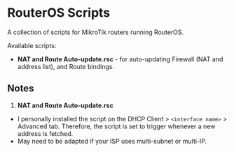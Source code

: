 # RouterOS Scripts

A collection of scripts for MikroTik routers running RouterOS.

Available scripts:
- **NAT and Route Auto-update.rsc** - for auto-updating Firewall (NAT and address list), and Route bindings.

## Notes

1. **NAT and Route Auto-update.rsc**
  - I personally installed the script on the DHCP Client > `<interface name>` > Advanced tab. Therefore, the script is set to trigger whenever a new address is fetched.
  - May need to be adapted if your ISP uses multi-subnet or multi-IP.
